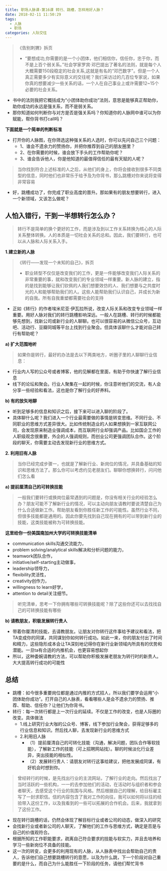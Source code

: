 ```yaml
---
title: 职场人脉课-第16课 转行、跳槽，怎样用好人脉？
date: 2018-02-11 11:50:29
tags: 
  - 人脉
  - 职场
categories: 人际交往
---
```


> 《告别刺猬》拆页
> - “要想成功,你需要的是一个小团体，他们相信你，信任你，忠于你，而不是上百个弱关系。”社会学家罗宾·邓巴提出了著名的法则，就是每个人大概需要150段稳定的社会关系,这就是有名的“邓巴数字"。但是一个人真正需要多少有实际意义的交往呢？我们采访过的几百位专家说，如果你真的想要减少一些关系的话，一个人在自己事业上或许需要12~15个必要的社会关系。

- 书中的法则我把它概括成为“小团体助你成功”法则，意思是能够真正帮助你，助你成功的永远是强关系，而不是弱关系。
- 那你知道如何判断你与对方是否是强关系吗？你知道你的人脉网中谁可以为你赋能，帮你背书打call吗？

<!--more-->

**下面就是一个简单的判断标准**

- 打开你的人脉图，在你筛选这种强关系的人选时，你可以先问自己三个问题：
  - 1、谁会不遗余力的赞扬你，并把你推荐到自己的朋友圈里？
  - 2、在你需要的时候，谁会放下手头的工作帮助你呢？
  - 3、谁会告诉他人，你是他知道的最值得信任的最有天赋的人呢？
  
> 当你找到符合上述标准的人之后，从他们的身上，你将会接收到很多不同类型的信息，同时他们也非常乐于给予及为你背书，那么跳槽对你来说将变得非常容易

- 好，跳槽成功了，你完成了职业高度的晋升。那如果有的朋友想要转行，进入一个新领域，又该怎么做呢？

人怕入错行，干到一半想转行怎么办？
---

> 转行不是简单的换个更好的工作，而是涉及到以工作关系转换为核心的人际关系整体转换。人的本质是一切社会关系的总和。因此，我们要转行，也可以从人脉和人际关系入手。

**1.建立新的人脉**

> 《转行——发现一个未知的自己》，拆页
> - 职业转型不仅仅是改变我们的工作，更是一件能够改变我们人际关系的非常重要的事，就和改变我们的专业领域一样重要。新人脉的建立，指的是找到能够让我们钦佩的人我们想要效仿的人、我们想要与之共度时光的人和能够帮助我们的人。这些人能帮助我们认识自己，并成长为新的自我。所有自我重塑都需要社会的支持


- 正如《转行》的作者埃米尼亚·伊瓦拉所说，改变人际关系和改变专业领域一样重要。用好人脉对我们的转行跳槽影响深远。一般人在跳槽、转行的时候都能够先想到，找新公司或新行业的人聊聊。也可以很容易的从微信公众号，互动吧、活动行、豆瓣同城等平台上找到行业聚会。但具体该聊什么才能对自己转行有帮助呢？

**a) 扩大范围地听**

> 如果你是转行，最好的办法是去以下两类地方，听圈子里的人聊聊行业信息：

- 行业内人写的公众号或者博客，他的见解都在里面，有助于你快速了解行业信息
- 线下的论坛和聚会。行业人聚集在一起的时候，你注意听他们的交流，有人会分享一些经验和看法，这也是你了解行业的好养料。

**b) 有的放矢地聊**

- 听到足够多的信息和知识之后，接下来可以进入聊的阶段了。
- 具体聊什么呢？我们进入一个行业最需要做的事情是转变思维。不同行业、不同职业的思维方式差异很大。比如传统制造业的人如果想换到一家互联网公司，会发现原来制造业强调成本，而互联网行业却强调产品。比如国企工作的人职级观念很重要，外企的人强调规则，而创业公司更强调团队合作。这个阶段的聊天，你需要主动去发现新行业的思维方式。

**2. 利用旧有人脉**

> 当你已经完成步骤一，也就是了解新行业、新岗位的情况，并具备基础的知识和思维方法了。那么你可以考虑约见老朋友们。聊聊你想换转行，问问他们怎么看

**a) 提前厘清自己的可转换技能**

> 一般我们要转行或换岗位最常遇到的问题是，你没有相关行业的经验怎么办？朋友可能不了解新行业的情况，可以主动向朋友请教时要说清楚自己为什么合适做新工作。帮助朋友看到你胜任新工作的可能性。虽然行业不同，但很多技能都是通用的。因此你要先找到自己现在拥有的可以带到新行业的技能，这类技能被称为可转换技能。


**这里给你一份美国南加州大学的可转换技能清单**


- communication skills沟通交流能力，
- problem solving/analytical skills解决和分析问题的能力，
- teamwork团队合作，
- initiative/self-starting主动做事，
- leadership领导力，
- flexibility灵活性，
- creativity创作力，
- willingness to learn好学，
- attention to detail关注细节。


> 听完清单，思考一下你拥有哪些可转换技能呢？除了这些你还可以去找找自己的可转换技能有哪些

**b) 请教朋友，积极发展转行贵人**

- 带着你厘清的技能，去请教朋友。让朋友对你转行这件事给予建议和看法，把TA变成你的同谋，共同谋划你如何转行成功。如此一来，你的朋友付出了时间和精力，这些隐形成本会让TA深刻地记得你在新行业新领域内所具有的优势和潜能。一旦ta有合适的内推机会，也更容易想起你
- 所以，这种委婉请教的方法，可以帮助你积极发展老朋友为转行时的新贵人。大大提高转行成功的可能性

总结
---

- 跳槽：如今很多重要岗位都是通过内推的方式招人，所以我们要学会运用“小团体助你成功”。打开自己的人脉表，看看哪些人是会不遗余力的赞扬、推荐、帮助、信任你？让他们为你背书。
- 转行：每一次转行都是上一次行业的延续。不仅是工作的改变，也是人际圈的改变。具体做法
  - 1.线上研究行业大咖的公众号、博客，线下参加行业聚会，获得足够多的行业信息和知识。然后找人聊，去发现新行业的思维方式
  - 2.利用旧人脉
    - （1）提前厘清自己的可转化技能（沟通，解决问题，团队合作等软技能），了解新工作的技能（可上招聘网站找）。聊的时候淡化行业差异，突出技能的相似性。
    - （2）发展转行贵人：请朋友对转行这事给建议，把他发展成同谋，有好机会时想到你。
    

> 曾经转行的时候，是先找出行业的主流网站，了解行业的走向。然后找出了当时活跃的一些机构，一一的去参加他们的活动，在活动时与组织者和参会者聊天，去感受这个行业的氛围与风格。然后根据自己的理解，给目标雇主写了一封求职信。信的内容包含了我对工作的向往，我可以如何将以往的经验带入这份工作，以及我看到的一些可以拓展的合作机会。后来，我就拿到了这份工作。

- 现在转行跳槽的话，仍然会体现了解目标行业或者公司的动态，做深入的研究
- 会找新行业或者新公司的人聊天，了解他们的工作与思维方式，确定是否是与自己的价值观符合。
- 根据所知的工作职能要求，疏离自己符合要求的技能与软实力，并且去培养和学习一些新岗位不具备的技能。
- 这一次的转变，会更多的利用现有的人脉，从人脉表中找出会帮助自己的贵人，告诉他们自己想要跳槽转行的意愿，以及为什么跳，下一个阶段对自己重要的是什么，而自己为什么能胜任一下阶段的任务，请他们帮忙背书

